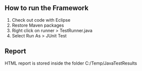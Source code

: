 ## How to run the Framework

1. Check out code with Eclipse
2. Restore Maven packages
3. Right click on runner > TestRunner.java
4. Select Run As > JUnit Test

## Report
HTML report is stored inside the folder C:/Temp/JavaTestResults
